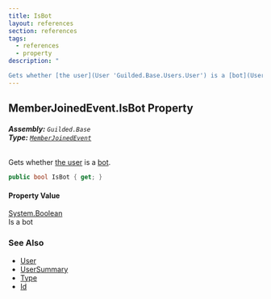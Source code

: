 ```yaml
---
title: IsBot
layout: references
section: references
tags:
  - references
  - property
description: "

Gets whether [the user](User 'Guilded.Base.Users.User') is a [bot](UserType#Guilded.Base.Users.UserType.Bot 'Guilded.Base.Users.UserType.Bot')."
---
```


## MemberJoinedEvent.IsBot Property
###### **Assembly:** `Guilded.Base`<br/>**Type:** [`MemberJoinedEvent`](MemberJoinedEvent 'Guilded.Base.Events.MemberJoinedEvent')

Gets whether [the user](User 'Guilded.Base.Users.User') is a [bot](UserType#Guilded.Base.Users.UserType.Bot 'Guilded.Base.Users.UserType.Bot').

```csharp
public bool IsBot { get; }
```

#### Property Value
[System.Boolean](https://docs.microsoft.com/en-us/dotnet/api/System.Boolean 'System.Boolean')  
Is a bot

### See Also
- [User](User 'Guilded.Base.Users.User')
- [UserSummary](UserSummary 'Guilded.Base.Users.UserSummary')
- [Type](UserSummary.Type 'Guilded.Base.Users.UserSummary.Type')
- [Id](UserSummary.Id 'Guilded.Base.Users.UserSummary.Id')